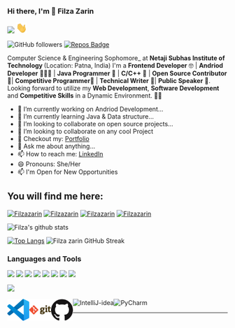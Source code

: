 ### Hi there, I'm 👋 Filza Zarin
![](https://komarev.com/ghpvc/?username=Filzazarin&color=47ccb3) 
<img src="https://raw.githubusercontent.com/ABSphreak/ABSphreak/master/gifs/Hi.gif" width="25px">


![GitHub followers](https://img.shields.io/github/followers/Filzazarin?label=Follow&style=social)
[![Repos Badge](https://badges.pufler.dev/repos/Filzazarin)](https://badges.pufler.dev/repos/Filzazarin)


Computer Science & Engineering Sophomore_ at <b>Netaji Subhas Institute of Technology </b> (Location: Patna, India) I'm a <b> Frontend Developer</b>  🤓 | <b>Andriod Developer</b> 👨🏻‍💻 | <b>Java Programmer</b> 🧐  | <b>C/C++</b> 🐍 | <b>Open Source Contributor</b> 📝| <b>Competitive Programmer</b>🤠 | <b>Technical Writer</b> 🤭| <b>Public Speaker</b> 🥳. Looking forward to utilize my <b>Web Development</b>, <b>Software Development</b> and <b>Competitive Skills</b> in a Dynamic Environment. 🧑🏻

- 🔭 I’m currently working on Andriod Development...
- 🌱 I’m currently learning Java & Data structure...
- 👯 I’m looking to collaborate on open source projects...
- 🥰 I’m looking to collaborate on any cool Project
- 🥰 Checkout my: [Portfolio](https://filzazarin.github.io/MyPortifolio/.)
- 💬 Ask me about anything...
- 📫 How to reach me: [LinkedIn](https://www.linkedin.com/in/filza-zarin-1772231b1/)
- 😄 Pronouns: She/Her 
- 📫 I'm Open for New Opportunities

## You will find me here:

<a href="https://www.linkedin.com/in/filza-zarin-1772231b1/" target="blank"><img align="center" src="https://www.vectorlogo.zone/logos/linkedin/linkedin-icon.svg" alt="Filzazarin" height="40" width="30" /></a>  <a href="https://www.instagram.com/filzazarin/" target="blank"><img align="center" src="https://www.vectorlogo.zone/logos/instagram/instagram-icon.svg" alt="Filzazarin" height="30" width="40" /></a>
<a href="https://medium.com/@filzazarin2002" target="blank"><img align="center" src="https://www.vectorlogo.zone/logos/medium/medium-tile.svg" alt="Filzazarin" height="30" width="40" /></a>
<a href="https://www.facebook.com/filza.zarin.1" target="blank"><img align="center" src="https://cdn.jsdelivr.net/npm/simple-icons@3.0.1/icons/facebook.svg" alt="Filzazarin" height="30" width="40" /></a>

![Filza's github stats](https://github-readme-stats.vercel.app/api?username=Filzazarin&show_icons=true&theme=onedark)



[![Top Langs](https://github-readme-stats.vercel.app/api/top-langs/?username=Filzazarin&layout=compact)](https://github.com/Filzazarin)
![Filza zarin GitHub Streak](https://github-readme-streak-stats.herokuapp.com/?user=Filzazarin)

### Languages and Tools

<p>
 
 
  <code><img width="15%" src="https://www.vectorlogo.zone/logos/python/python-ar21.svg"></code>
  <code><img width="15%" src="https://www.vectorlogo.zone/logos/java/java-ar21.svg"></code>
 <code><img width="15%" src="https://www.vectorlogo.zone/logos/quora/quora-ar21.svg"></code>
 <code><img width="15%" src="https://www.vectorlogo.zone/logos/w3_html5/w3_html5-ar21.svg"></code>
 <code><img width="15%" src="https://www.vectorlogo.zone/logos/w3_css/w3_css-ar21.svg"></code>
  <code><img width="15%" src="https://www.vectorlogo.zone/logos/javascript/javascript-horizontal.svg"></code>
  <code><img width="15%" src="https://www.vectorlogo.zone/logos/jupyter/jupyter-ar21.svg"></code>
  <code><img width="15%" src="https://www.vectorlogo.zone/logos/mysql/mysql-ar21.svg"></code>
  
  <code><img width="15%" src="https://www.vectorlogo.zone/logos/git-scm/git-scm-ar21.svg"></code>
  
  
  
<img align="left" alt="Visual Studio Code" width="50px"  height="50px" src="https://raw.githubusercontent.com/github/explore/80688e429a7d4ef2fca1e82350fe8e3517d3494d/topics/visual-studio-code/visual-studio-code.png" />

<img align="left" alt="Git" width="50px" src="https://raw.githubusercontent.com/github/explore/80688e429a7d4ef2fca1e82350fe8e3517d3494d/topics/git/git.png" />

<img align="left" alt="GitHub" width="50px" src="https://raw.githubusercontent.com/github/explore/78df643247d429f6cc873026c0622819ad797942/topics/github/github.png" />

<img align="left" src="https://img.icons8.com/color/48/000000/intellij-idea.png" alt = "IntelliJ-idea"/>

<img src="https://img.icons8.com/color/48/000000/pycharm.png" alt = "PyCharm"/>

  
 
 -----
  
</p>



<!--## Languages I know:

<img align = "left" src="https://img.icons8.com/color/100/000000/c-programming.png" alt="C" width="50px" />
<img align="left" alt="C++" width="40px" src="https://user-images.githubusercontent.com/42747200/46140125-da084900-c26d-11e8-8ea7-c45ae6306309.png" />
<img align="left" alt="JAVA" width="50px" src="https://raw.githubusercontent.com/github/explore/80688e429a7d4ef2fca1e82350fe8e3517d3494d/topics/java/java.png" />
<img align="left" alt="HTML5" width="50px" src="https://raw.githubusercontent.com/github/explore/80688e429a7d4ef2fca1e82350fe8e3517d3494d/topics/html/html.png" />
<img src="https://img.icons8.com/color/50/000000/python.png" alt="Python" width="50" height="50" />-->

<!-- <img src="https://devicons.github.io/devicon/devicon.git/icons/java/java-original.svg" alt="Java" width="50" height="50" /> -->



<!--## Tools I use:

<img align="left" alt="Visual Studio Code" width="50px"  height="50px" src="https://raw.githubusercontent.com/github/explore/80688e429a7d4ef2fca1e82350fe8e3517d3494d/topics/visual-studio-code/visual-studio-code.png" />

<img align="left" alt="Git" width="50px" src="https://raw.githubusercontent.com/github/explore/80688e429a7d4ef2fca1e82350fe8e3517d3494d/topics/git/git.png" />

<img align="left" alt="GitHub" width="50px" src="https://raw.githubusercontent.com/github/explore/78df643247d429f6cc873026c0622819ad797942/topics/github/github.png" />

<img align="left" src="https://img.icons8.com/color/48/000000/intellij-idea.png" alt = "IntelliJ-idea"/>

<img src="https://img.icons8.com/color/48/000000/pycharm.png" alt = "PyCharm"/>-->








